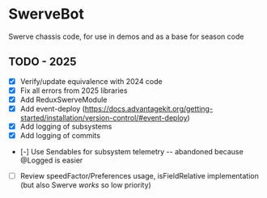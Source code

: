 # SwerveBot
Swerve chassis code, for use in demos and as a base for season code

## TODO - 2025
- [x] Verify/update equivalence with 2024 code
- [x] Fix all errors from 2025 libraries
- [x] Add ReduxSwerveModule
- [x] Add event-deploy (https://docs.advantagekit.org/getting-started/installation/version-control/#event-deploy)
- [x] Add logging of subsystems
- [x] Add logging of commits
- [-] Use Sendables for subsystem telemetry -- abandoned because @Logged is easier
- [ ] Review speedFactor/Preferences usage, isFieldRelative implementation (but also Swerve *works* so low priority)

